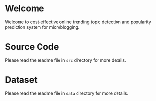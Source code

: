 # Welcome

Welcome to cost-effective online trending topic detection and popularity prediction system for microblogging.

# Source Code
Please read the readme file in `src` directory for more details.

# Dataset
Please read the readme file in `data` directory for more details.
